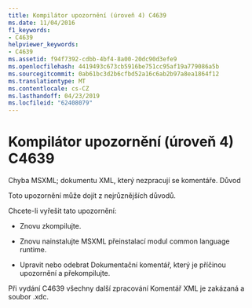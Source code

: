 ```yaml
---
title: Kompilátor upozornění (úroveň 4) C4639
ms.date: 11/04/2016
f1_keywords:
- C4639
helpviewer_keywords:
- C4639
ms.assetid: f94f7392-cdbb-4bf4-8a00-20dc90d3efe9
ms.openlocfilehash: 4419493c673cb5916be751cc95af19a779086a5b
ms.sourcegitcommit: 0ab61bc3d2b6cfbd52a16c6ab2b97a8ea1864f12
ms.translationtype: MT
ms.contentlocale: cs-CZ
ms.lasthandoff: 04/23/2019
ms.locfileid: "62408079"
---
```

# <a name="compiler-warning-level-4-c4639"></a>Kompilátor upozornění (úroveň 4) C4639

Chyba MSXML; dokumentu XML, který nezpracují se komentáře. Důvod

Toto upozornění může dojít z nejrůznějších důvodů.

Chcete-li vyřešit tato upozornění:

- Znovu zkompilujte.

- Znovu nainstalujte MSXML přeinstalací modul common language runtime.

- Upravit nebo odebrat Dokumentační komentář, který je příčinou upozornění a překompilujte.

Při vydání C4639 všechny další zpracování Komentář XML je zakázaná a soubor .xdc.